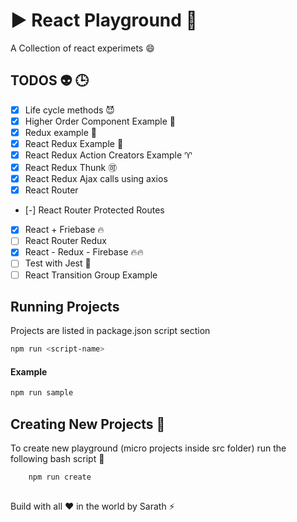 # :arrow_forward: React Playground 🎱
A Collection of react experimets 😄


## TODOS :alien: 🕒
+ [x] Life cycle methods 😈
+ [x] Higher Order Component Example :angel:
+ [x] Redux example :anger:
+ [x] React Redux Example :aerial_tramway:
+ [x] React Redux Action Creators Example :aries:
+ [x] React Redux Thunk :accept:
+ [x] React Redux Ajax calls using axios
+ [x] React Router
+ [-] React Router Protected Routes
+ [x] React + Friebase 🔥
+ [ ] React Router Redux
+ [x] React - Redux - Firebase 🔥🔥
+ [ ] Test with Jest :100:
+ [ ] React Transition Group Example

## Running Projects
Projects are listed in package.json script section 
```bash
npm run <script-name>
```
#### Example
```bash
npm run sample
``` 
## Creating New Projects 👶
To create new playground (micro projects inside src folder) run the following bash script :apple:
```bash
    npm run create
    
```


Build with all ❤️ in the world by Sarath ⚡️